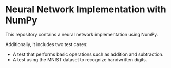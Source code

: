 # Neural Network Implementation with NumPy

This repository contains a neural network implementation using NumPy.

Additionally, it includes two test cases:
- A test that performs basic operations such as addition and subtraction.
- A test using the MNIST dataset to recognize handwritten digits.
